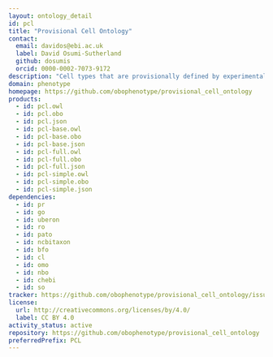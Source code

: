 ```yaml
---
layout: ontology_detail
id: pcl
title: "Provisional Cell Ontology"
contact:
  email: davidos@ebi.ac.uk
  label: David Osumi-Sutherland
  github: dosumis
  orcid: 0000-0002-7073-9172
description: "Cell types that are provisionally defined by experimental techniques such as single cell or single nucleus transcriptomics rather than a straightforward & coherent set of properties."
domain: phenotype
homepage: https://github.com/obophenotype/provisional_cell_ontology
products:
  - id: pcl.owl
  - id: pcl.obo
  - id: pcl.json
  - id: pcl-base.owl
  - id: pcl-base.obo
  - id: pcl-base.json
  - id: pcl-full.owl
  - id: pcl-full.obo
  - id: pcl-full.json
  - id: pcl-simple.owl
  - id: pcl-simple.obo
  - id: pcl-simple.json
dependencies:
  - id: pr
  - id: go
  - id: uberon
  - id: ro
  - id: pato
  - id: ncbitaxon
  - id: bfo
  - id: cl
  - id: omo
  - id: nbo
  - id: chebi
  - id: so
tracker: https://github.com/obophenotype/provisional_cell_ontology/issues
license:
  url: http://creativecommons.org/licenses/by/4.0/
  label: CC BY 4.0
activity_status: active
repository: https://github.com/obophenotype/provisional_cell_ontology
preferredPrefix: PCL
---
```

